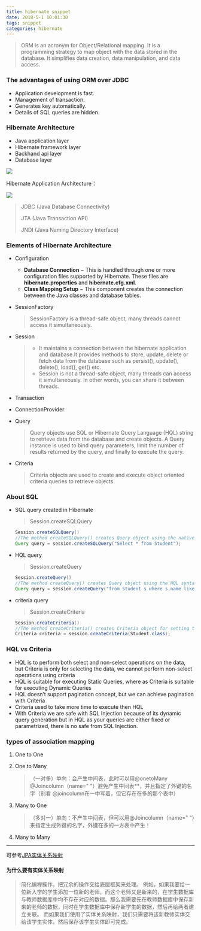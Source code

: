 ```yaml
---
title: hibernate snippet
date: 2018-5-1 10:01:30
tags: snippet
categories: hibernate
---
```


> ORM is an acronym for Object/Relational mapping. It is a programming strategy to map object with the data stored in the database. It simplifies data creation, data manipulation, and data access.

### The advantages of using ORM over JDBC

- Application development is fast.
- Management of transaction.
- Generates key automatically.
- Details of SQL queries are hidden.


### Hibernate Architecture

- Java application layer
- Hibernate framework layer
- Backhand api layer
- Database layer

![](https://www.javatpoint.com/images/hibernate/arc2.jpg)

Hibernate Application Architecture：

![](https://www.tutorialspoint.com/hibernate/images/hibernate_architecture.jpg)

> JDBC (Java Database Connectivity)
>
> JTA (Java Transaction API) 
>
> JNDI (Java Naming Directory Interface)

### Elements of Hibernate Architecture

- Configuration
  - **Database Connection** − This is handled through one or more configuration files supported by Hibernate. These files are **hibernate.properties** and **hibernate.cfg.xml**.
  - **Class Mapping Setup** − This component creates the connection between the Java classes and database tables.

- SessionFactory

  > SessionFactory is a thread-safe object, many threads cannot access it simultaneously.

- Session

  > - It maintains a connection between the hibernate application and database.It provides methods to store, update, delete or fetch data from the database such as persist(), update(), delete(), load(), get() etc.
  > - Session is not a thread-safe object, many threads can access it simultaneously. In other words, you can share it between threads.

- Transaction

- ConnectionProvider

- Query

  > Query objects use SQL or Hibernate Query Language (HQL) string to retrieve data from the database and create objects. A Query instance is used to bind query parameters, limit the number of results returned by the query, and finally to execute the query.

- Criteria

  > Criteria objects are used to create and execute object oriented criteria queries to retrieve objects.

### About SQL

- SQL query created in Hibernate

  > Session.createSQLQuery

  ```java
  Session.createSQLQuery()
  //The method createSQLQuery() creates Query object using the native SQL syntax. 
  Query query = session.createSQLQuery("Select * from Student");
  ```

- HQL query

  > Session.createQuery

  ```java
  Session.createQuery()
  //The method createQuery() creates Query object using the HQL syntax. 
  Query query = session.createQuery("from Student s where s.name like 'k%'");
  ```

- criteria query

  > Session.createCriteria

  ```java
  Session.createCriteria()
  //The method createCriteria() creates Criteria object for setting the query parameters. This is more useful feature for those who don't want to write the query in hand. You can specify any type of complicated syntax using the Criteria API.
  Criteria criteria = session.createCriteria(Student.class);
  ```

### HQL vs Criteria

- HQL is to perform both select and non-select operations on the data,  but Criteria is only for selecting the data, we cannot perform non-select operations using criteria
- HQL is suitable for executing Static Queries, where as Criteria is suitable for executing Dynamic Queries
- HQL doesn’t support pagination concept, but we can achieve pagination with Criteria
- Criteria used to take more time to execute then HQL
- With Criteria we are safe with SQL Injection because of its dynamic query generation but in HQL as your queries are either fixed or parametrized, there is no safe from SQL Injection.

###  types of association mapping

1. One to One

2. One to Many

   > （一对多）单向：会产生中间表，此时可以用@onetoMany @Joincolumn（name=" "）避免产生中间表**，并且指定了外键的名字（别看 @joincolumn在一中写着，但它存在在多的那个表中）

3. Many to One

   > （多对一）单向：不产生中间表，但可以用@Joincolumn（name="  "）来指定生成外键的名字，外键在多的一方表中产生！

4. Many to Many

---

可参考[JPA实体关系映射](https://www.jianshu.com/p/54108abb070f)

#### 为什么要有实体关系映射

>简化编程操作。把冗余的操作交给底层框架来处理。
 例如，如果我要给一位新入学的学生添加一位新的老师。而这个老师又是新来的，在学生数据库与教师数据库中均不存在对应的数据。那么我需要先在教师数据库中保存新来的老师的数据，同时在学生数据库中保存新学生的数据，然后再给两者建立关联。
 而如果我们使用了实体关系映射，我们只需要将该新教师实体交给该学生实体，然后保存该学生实体即可完成。